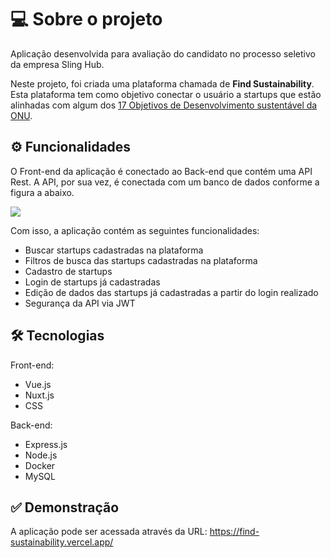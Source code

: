 # 💻 Sobre o projeto

Aplicação desenvolvida para avaliação do candidato no processo seletivo da empresa Sling Hub.

Neste projeto, foi criada uma plataforma chamada de <b>Find Sustainability</b>. Esta plataforma tem como objetivo conectar o usuário a startups que estão alinhadas com algum dos <a href="https://brasil.un.org/pt-br/sdgs" target="_blank">17 Objetivos de Desenvolvimento sustentável da ONU</a>.

## ⚙️ Funcionalidades

O Front-end da aplicação é conectado ao Back-end que contém uma API Rest. A API, por sua vez, é conectada com um banco de dados conforme a figura a abaixo.

<img src="https://user-images.githubusercontent.com/117940631/257938160-b2b7793c-64ca-473b-9183-77c05a09ae78.png" />

Com isso, a aplicação contém as seguintes funcionalidades:

- Buscar startups cadastradas na plataforma
- Filtros de busca das startups cadastradas na plataforma
- Cadastro de startups
- Login de startups já cadastradas
- Edição de dados das startups já cadastradas a partir do login realizado
- Segurança da API via JWT

## 🛠 Tecnologias

Front-end:
- Vue.js
- Nuxt.js
- CSS

Back-end:
- Express.js
- Node.js
- Docker
- MySQL

## ✅ Demonstração

A aplicação pode ser acessada através da URL: https://find-sustainability.vercel.app/
